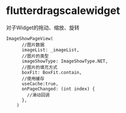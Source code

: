 # flutterdragscalewidget

对子Widget的拖动、缩放、旋转


```
ImageShowPageView(
      //图片数据
      imageList: _imageList,
      //图片的类型
      imageShowType: ImageShowType.NET,
      //图片的填充方式
      boxFit: BoxFit.contain,
      //使用缓存
      useCache:true,
      onPageChanged: (int index) {
        //滑动回调
      },
    )
```
